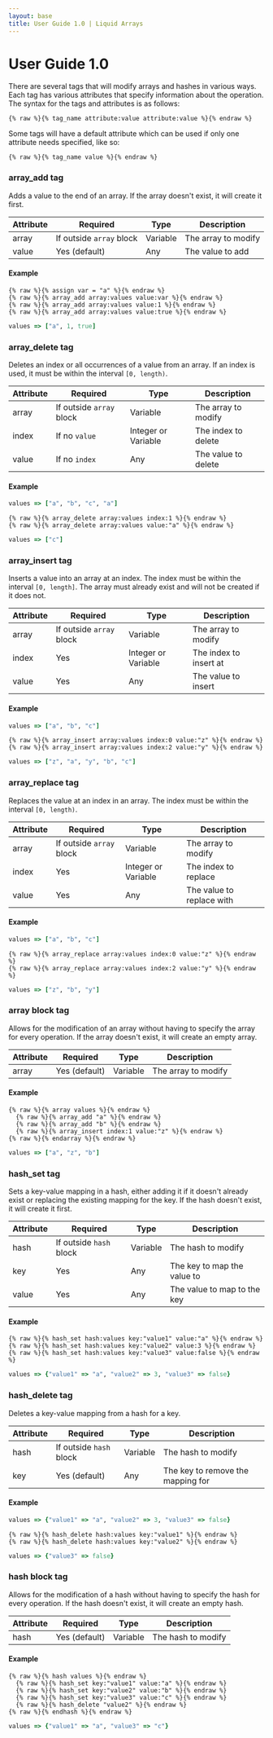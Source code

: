 ```yaml
---
layout: base
title: User Guide 1.0 | Liquid Arrays
---
```


# User Guide 1.0

There are several tags that will modify arrays and hashes in various ways. 
Each tag has various attributes that specify information about the operation. 
The syntax for the tags and attributes is as follows:

```liquid
{% raw %}{% tag_name attribute:value attribute:value %}{% endraw %}
```

Some tags will have a default attribute which can be used if only one 
attribute needs specified, like so:

```liquid
{% raw %}{% tag_name value %}{% endraw %}
```

### array_add tag

Adds a value to the end of an array. If the array doesn't exist, it will 
create it first.

| Attribute | Required                 | Type     | Description         |
| --------- | ------------------------ | -------- | ------------------- |
| array     | If outside `array` block | Variable | The array to modify |
| value     | Yes (default)            | Any      | The value to add    |

#### Example

```liquid
{% raw %}{% assign var = "a" %}{% endraw %}
{% raw %}{% array_add array:values value:var %}{% endraw %}
{% raw %}{% array_add array:values value:1 %}{% endraw %}
{% raw %}{% array_add array:values value:true %}{% endraw %}
```

```ruby
values => ["a", 1, true]
```

### array_delete tag

Deletes an index or all occurrences of a value from an array. If an index is 
used, it must be within the interval `[0, length)`.

| Attribute | Required                 | Type     | Description         |
| --------- | ------------------------ | -------- | ------------------- |
| array     | If outside `array` block | Variable | The array to modify |
| index     | If no `value` | Integer or Variable | The index to delete |
| value     | If no `index`            | Any      | The value to delete |

#### Example

```ruby
values => ["a", "b", "c", "a"]
```

```liquid
{% raw %}{% array_delete array:values index:1 %}{% endraw %}
{% raw %}{% array_delete array:values value:"a" %}{% endraw %}
```

```ruby
values => ["c"]
```

### array_insert tag

Inserts a value into an array at an index. The index must be within the 
interval `[0, length]`. The array must already exist and will not be created 
if it does not.

| Attribute | Required                 | Type     | Description            |
| --------- | ------------------------ | -------- | ---------------------- |
| array     | If outside `array` block | Variable | The array to modify    |
| index     | Yes           | Integer or Variable | The index to insert at |
| value     | Yes                      | Any      | The value to insert    |

#### Example

```ruby
values => ["a", "b", "c"]
```

```liquid
{% raw %}{% array_insert array:values index:0 value:"z" %}{% endraw %}
{% raw %}{% array_insert array:values index:2 value:"y" %}{% endraw %}
```

```ruby
values => ["z", "a", "y", "b", "c"]
```

### array_replace tag

Replaces the value at an index in an array. The index must be within the 
interval `[0, length)`.

| Attribute | Required                 | Type     | Description               |
| --------- | ------------------------ | -------- | ------------------------- |
| array     | If outside `array` block | Variable | The array to modify       |
| index     | Yes           | Integer or Variable | The index to replace      |
| value     | Yes                      | Any      | The value to replace with |

#### Example

```ruby
values => ["a", "b", "c"]
```

```liquid
{% raw %}{% array_replace array:values index:0 value:"z" %}{% endraw %}
{% raw %}{% array_replace array:values index:2 value:"y" %}{% endraw %}
```

```ruby
values => ["z", "b", "y"]
```

### array block tag

Allows for the modification of an array without having to specify the array 
for every operation. If the array doesn't exist, it will create an empty array.

| Attribute | Required      | Type     | Description         |
| --------- | ------------- | -------- | ------------------- |
| array     | Yes (default) | Variable | The array to modify |

#### Example

```liquid
{% raw %}{% array values %}{% endraw %}
  {% raw %}{% array_add "a" %}{% endraw %}
  {% raw %}{% array_add "b" %}{% endraw %}
  {% raw %}{% array_insert index:1 value:"z" %}{% endraw %}
{% raw %}{% endarray %}{% endraw %}
```

```ruby
values => ["a", "z", "b"]
```

### hash_set tag

Sets a key-value mapping in a hash, either adding it if it doesn't already 
exist or replacing the existing mapping for the key. If the hash doesn't 
exist, it will create it first.

| Attribute | Required                | Type     | Description                 |
| --------- | ----------------------- | -------- | --------------------------- |
| hash      | If outside `hash` block | Variable | The hash to modify          |
| key       | Yes                     | Any      | The key to map the value to |
| value     | Yes                     | Any      | The value to map to the key |

#### Example

```liquid
{% raw %}{% hash_set hash:values key:"value1" value:"a" %}{% endraw %}
{% raw %}{% hash_set hash:values key:"value2" value:3 %}{% endraw %}
{% raw %}{% hash_set hash:values key:"value3" value:false %}{% endraw %}
```

```ruby
values => {"value1" => "a", "value2" => 3, "value3" => false}
```

### hash_delete tag

Deletes a key-value mapping from a hash for a key.

| Attribute | Required                | Type     | Description                       |
| --------- | ----------------------- | -------- | --------------------------------- |
| hash      | If outside `hash` block | Variable | The hash to modify                |
| key       | Yes (default)           | Any      | The key to remove the mapping for |

#### Example

```ruby
values => {"value1" => "a", "value2" => 3, "value3" => false}
```

```liquid
{% raw %}{% hash_delete hash:values key:"value1" %}{% endraw %}
{% raw %}{% hash_delete hash:values key:"value2" %}{% endraw %}
```

```ruby
values => {"value3" => false}
```

### hash block tag

Allows for the modification of a hash without having to specify the hash for  
every operation. If the hash doesn't exist, it will create an empty hash.

| Attribute | Required      | Type     | Description        |
| --------- | ------------- | -------- | ------------------ |
| hash      | Yes (default) | Variable | The hash to modify |

#### Example

```liquid
{% raw %}{% hash values %}{% endraw %}
  {% raw %}{% hash_set key:"value1" value:"a" %}{% endraw %}
  {% raw %}{% hash_set key:"value2" value:"b" %}{% endraw %}
  {% raw %}{% hash_set key:"value3" value:"c" %}{% endraw %}
  {% raw %}{% hash_delete "value2" %}{% endraw %}
{% raw %}{% endhash %}{% endraw %}
```

```ruby
values => {"value1" => "a", "value3" => "c"}
```